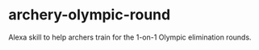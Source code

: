 # archery-olympic-round
Alexa skill to help archers train for the 1-on-1 Olympic elimination rounds.
